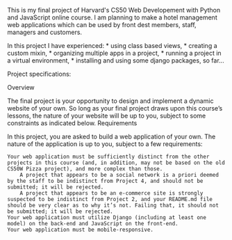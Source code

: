 This is my final project of Harvard's CS50 Web Developement with Python and JavaScript online course. I am planning to make a hotel management web applications which can be used by front dest members, staff, managers and customers. 

In this project I have experienced:
    * using class based views,
    * creating a custom mixin,
    * organizing multiple apps in a project,
    * running a project in a virtual environment,
    * installing and using some django packages,
    so far...

Project specifications:

Overview

The final project is your opportunity to design and implement a dynamic website of your own. So long as your final project draws upon this course’s lessons, the nature of your website will be up to you, subject to some constraints as indicated below.
Requirements

In this project, you are asked to build a web application of your own. The nature of the application is up to you, subject to a few requirements:

    Your web application must be sufficiently distinct from the other projects in this course (and, in addition, may not be based on the old CS50W Pizza project), and more complex than those.
        A project that appears to be a social network is a priori deemed by the staff to be indistinct from Project 4, and should not be submitted; it will be rejected.
        A project that appears to be an e-commerce site is strongly suspected to be indistinct from Project 2, and your README.md file should be very clear as to why it’s not. Failing that, it should not be submitted; it will be rejected.
    Your web application must utilize Django (including at least one model) on the back-end and JavaScript on the front-end.
    Your web application must be mobile-responsive.

